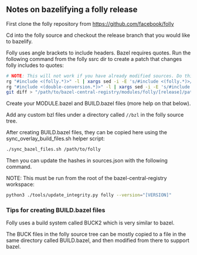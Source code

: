 ## Notes on bazelifying a folly release

First clone the folly repository from https://github.com/facebook/folly

Cd into the folly source and checkout the release branch that you would like to bazelify.

Folly uses angle brackets to include headers. Bazel requires quotes. Run the following command from the folly ssrc dir to create a patch that changes folly includes to quotes:

```bash
# NOTE: This will not work if you have already modified sources. Do this first after a fresh clone.
rg "#include <(folly.*)>" -l | xargs sed -i -E 's/#include <(folly.*)>/#include "\1"/g'
rg "#include <(double-conversion.*)>" -l | xargs sed -i -E 's/#include <(double-conversion.*)>/#include "\1"/g'
git diff > "/path/to/bazel-central-registry/modules/folly/[release]/patches/use_quote_includes.patch"
```

Create your MODULE.bazel and BUILD.bazel files (more help on that below).

Add any custom bzl files under a directory called `//bzl` in the folly source tree.

After creating BUILD.bazel files, they can be copied here using the sync_overlay_build_files.sh helper script:

```bash
./sync_bazel_files.sh /path/to/folly
```

Then you can update the hashes in sources.json with the following command.

NOTE: This must be run from the root of the bazel-central-registry workspace:

```bash
python3 ./tools/update_integrity.py folly --version="[VERSION]"
```

### Tips for creating BUILD.bazel files

Folly uses a build system called BUCK2 which is very similar to bazel.

The BUCK files in the folly source tree can be mostly copied to a file in the same directory called BUILD.bazel, and then modified from there to support bazel.
